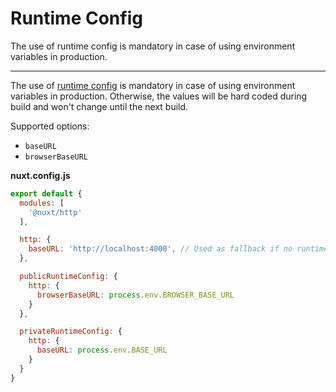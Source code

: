 # Runtime Config

The use of runtime config is mandatory in case of using environment variables in production.

---

The use of [runtime config](https://nuxtjs.org/guide/runtime-config) is mandatory in case of using environment variables in production. Otherwise, the values will be hard coded during build and won't change until the next build.

Supported options:

- `baseURL`
- `browserBaseURL`

**nuxt.config.js**

```js
export default {
  modules: [
    '@nuxt/http'
  ],

  http: {
    baseURL: 'http://localhost:4000', // Used as fallback if no runtime config is provided
  },

  publicRuntimeConfig: {
    http: {
      browserBaseURL: process.env.BROWSER_BASE_URL
    }
  },

  privateRuntimeConfig: {
    http: {
      baseURL: process.env.BASE_URL
    }
  }
}
```
